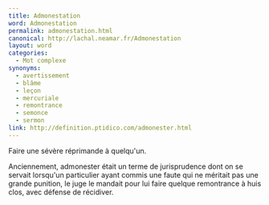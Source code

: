```yaml
---
title: Admonestation
word: Admonestation
permalink: admonestation.html
canonical: http://lachal.neamar.fr/Admonestation
layout: word
categories:
  - Mot complexe
synonyms:
  - avertissement
  - blâme
  - leçon
  - mercuriale
  - remontrance
  - semonce
  - sermon
link: http://definition.ptidico.com/admonester.html
---
```


Faire une sévère réprimande à quelqu'un.

Anciennement, admonester était un terme de jurisprudence dont on se servait lorsqu'un particulier ayant commis une faute qui ne méritait pas une grande punition, le juge le mandait pour lui faire quelque remontrance à huis clos, avec défense de récidiver. 

